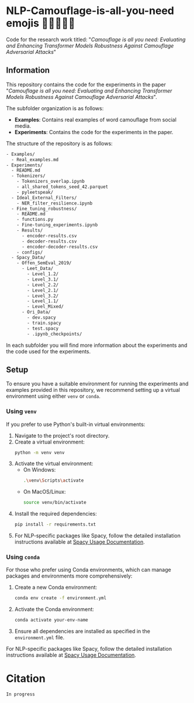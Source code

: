 # NLP-Camouflage-is-all-you-need emojis 🦎🤖🕵️‍♂️📝
Code for the research work titled: "_Camouflage is all you need: Evaluating and Enhancing Transformer Models Robustness Against Camouflage Adversarial Attacks_"

## Information

This repository contains the code for the experiments in the paper "_Camouflage is all you need: Evaluating and Enhancing Transformer Models Robustness Against Camouflage Adversarial Attacks_". 

The subfolder organization is as follows:

- **Examples**: Contains real examples of word camouflage from social media.
- **Experiments**: Contains the code for the experiments in the paper.

The structure of the repository is as follows:

```bash
- Examples/
  - Real_examples.md
- Experiments/
  - README.md
  - Tokenizers/
    - Tokenizers_overlap.ipynb
    - all_shared_tokens_seed_42.parquet
    - pyleetspeak/
  - Ideal_External_Filters/
    - NER_filter_resilience.ipynb
  - Fine_tuning_robustness/
    - README.md
    - functions.py
    - Fine-tuning_experiments.ipynb
    - Results/
      - encoder-results.csv
      - decoder-results.csv
      - encoder-decoder-results.csv
    - configs/
  - Spacy_Data/
    - Offen_SemEval_2019/
      - Leet_Data/
        - Level_1.2/
        - Level_3.1/
        - Level_2.2/
        - Level_2.1/
        - Level_3.2/
        - Level_1.1/
        - Level_Mixed/
      - Ori_Data/
        - dev.spacy
        - train.spacy
        - test.spacy
        - .ipynb_checkpoints/
```

In each subfolder you will find more information about the experiments and the code used for the experiments.

## Setup 

To ensure you have a suitable environment for running the experiments and examples provided in this repository, we recommend setting up a virtual environment using either `venv` or `conda`.

### Using `venv`

If you prefer to use Python's built-in virtual environments:

1. Navigate to the project's root directory.
2. Create a virtual environment:
    ```bash
    python -m venv venv
    ```
3. Activate the virtual environment:
   - On Windows:
     ```bash
     .\venv\Scripts\activate
     ```
   - On MacOS/Linux:
     ```bash
     source venv/bin/activate
     ```
4. Install the required dependencies:
    ```bash
    pip install -r requirements.txt
    ```
5. For NLP-specific packages like Spacy, follow the detailed installation instructions available at [Spacy Usage Documentation](https://spacy.io/usage).

### Using `conda`

For those who prefer using Conda environments, which can manage packages and environments more comprehensively:

1. Create a new Conda environment:
    ```bash
    conda env create -f environment.yml
    ```
2. Activate the Conda environment:
    ```bash
    conda activate your-env-name
    ```
3. Ensure all dependencies are installed as specified in the `environment.yml` file.

For NLP-specific packages like Spacy, follow the detailed installation instructions available at [Spacy Usage Documentation](https://spacy.io/usage).




# Citation

```In progress```
